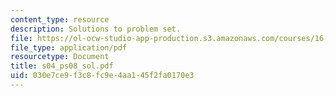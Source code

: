 ```yaml
---
content_type: resource
description: Solutions to problem set.
file: https://ol-ocw-studio-app-production.s3.amazonaws.com/courses/16-01-unified-engineering-i-ii-iii-iv-fall-2005-spring-2006/030e7ce9f3c8fc9e4aa145f2fa0170e3_s04_ps08_sol.pdf
file_type: application/pdf
resourcetype: Document
title: s04_ps08_sol.pdf
uid: 030e7ce9-f3c8-fc9e-4aa1-45f2fa0170e3
---
```

